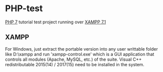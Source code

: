 # PHP-test

[PHP 7](http://php.net/manual/en/langref.php) tutorial test project running over [XAMPP 7.1](https://www.apachefriends.org/es/download.html)

## XAMPP
For Windows, just extract the portable version into any user writtable folder like D:\xampp and run 'xampp-control.exe' which is a GUI application that controls all modules (Apache, MySQL, etc.) of the suite.
Visual C++ redistributable 2015(14) / 2017(15) need to be installed in the system.